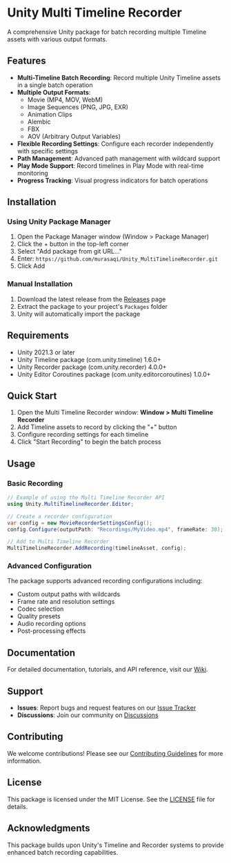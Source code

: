 # Unity Multi Timeline Recorder

A comprehensive Unity package for batch recording multiple Timeline assets with various output formats.

## Features

- **Multi-Timeline Batch Recording**: Record multiple Unity Timeline assets in a single batch operation
- **Multiple Output Formats**: 
  - Movie (MP4, MOV, WebM)
  - Image Sequences (PNG, JPG, EXR)
  - Animation Clips
  - Alembic
  - FBX
  - AOV (Arbitrary Output Variables)
- **Flexible Recording Settings**: Configure each recorder independently with specific settings
- **Path Management**: Advanced path management with wildcard support
- **Play Mode Support**: Record timelines in Play Mode with real-time monitoring
- **Progress Tracking**: Visual progress indicators for batch operations

## Installation

### Using Unity Package Manager

1. Open the Package Manager window (Window > Package Manager)
2. Click the + button in the top-left corner
3. Select "Add package from git URL..."
4. Enter: `https://github.com/murasaqi/Unity_MultiTimelineRecorder.git`
5. Click Add

### Manual Installation

1. Download the latest release from the [Releases](https://github.com/murasaqi/Unity_MultiTimelineRecorder/releases) page
2. Extract the package to your project's `Packages` folder
3. Unity will automatically import the package

## Requirements

- Unity 2021.3 or later
- Unity Timeline package (com.unity.timeline) 1.6.0+
- Unity Recorder package (com.unity.recorder) 4.0.0+
- Unity Editor Coroutines package (com.unity.editorcoroutines) 1.0.0+

## Quick Start

1. Open the Multi Timeline Recorder window: **Window > Multi Timeline Recorder**
2. Add Timeline assets to record by clicking the "+" button
3. Configure recording settings for each timeline
4. Click "Start Recording" to begin the batch process

## Usage

### Basic Recording

```csharp
// Example of using the Multi Timeline Recorder API
using Unity.MultiTimelineRecorder.Editor;

// Create a recorder configuration
var config = new MovieRecorderSettingsConfig();
config.Configure(outputPath: "Recordings/MyVideo.mp4", frameRate: 30);

// Add to Multi Timeline Recorder
MultiTimelineRecorder.AddRecording(timelineAsset, config);
```

### Advanced Configuration

The package supports advanced recording configurations including:

- Custom output paths with wildcards
- Frame rate and resolution settings
- Codec selection
- Quality presets
- Audio recording options
- Post-processing effects

## Documentation

For detailed documentation, tutorials, and API reference, visit our [Wiki](https://github.com/murasaqi/Unity_MultiTimelineRecorder/wiki).

## Support

- **Issues**: Report bugs and request features on our [Issue Tracker](https://github.com/murasaqi/Unity_MultiTimelineRecorder/issues)
- **Discussions**: Join our community on [Discussions](https://github.com/murasaqi/Unity_MultiTimelineRecorder/discussions)

## Contributing

We welcome contributions! Please see our [Contributing Guidelines](CONTRIBUTING.md) for more information.

## License

This package is licensed under the MIT License. See the [LICENSE](LICENSE) file for details.

## Acknowledgments

This package builds upon Unity's Timeline and Recorder systems to provide enhanced batch recording capabilities.